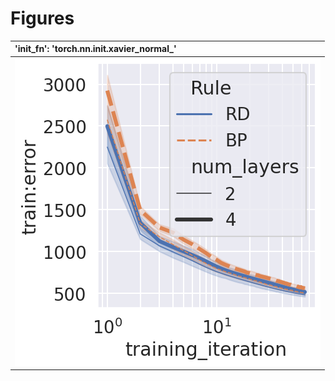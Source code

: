 
# Figures

| 'init_fn': 'torch.nn.init.xavier_normal_'               |
|:--------------------------------------------------------|
| ![](./curve-regression-torch_nn_init_xavier_normal.png) |
